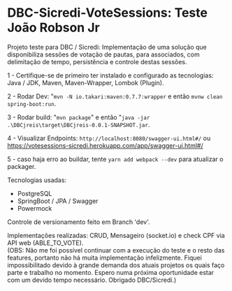 # DBC-Sicredi-VoteSessions: Teste João Robson Jr
Projeto teste para DBC / Sicredi: Implementação de uma solução que disponibiliza sessões de votação de pautas, para associados, com delimitação de tempo, persistência e controle destas sessões.
        
1 - Certifique-se de primeiro ter instalado e configurado as tecnologias:
    Java / JDK, Maven, Maven-Wrapper, Lombok (Plugin).

2 - Rodar Dev: "`mvn -N io.takari:maven:0.7.7:wrapper` e então `mvnw clean spring-boot:run`. 

3 - Rodar build: "`mvn package`" e então "`java -jar .\DBCjreis\target\DBCjreis-0.0.1-SNAPSHOT.jar`.

4 - Visualizar Endpoints: `http://localhost:8080/swagger-ui.html#/` ou https://votesessions-sicredi.herokuapp.com/app/swagger-ui.html#/

5 - caso haja erro ao buildar, tente `yarn add webpack --dev` para atualizar o packager.

Tecnologias usadas:
* PostgreSQL
* SpringBoot / JPA / Swagger
* Powermock

Controle de versionamento feito em Branch 'dev'.

 Implementações realizadas: CRUD, Mensageiro (socket.io) e check CPF via API web (ABLE_TO_VOTE).\
  (OBS: Não me foi possível continuar com a execução do teste e o resto das features, portanto não há muita implementação infelizmente. Fiquei impossibilitado devido à grande demanda dos atuais projetos os quais faço parte e trabalho no momento. Espero numa próxima oportunidade estar com um devido tempo necessário. Obrigado DBC/Sicredi.)
 
